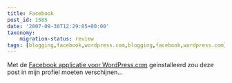 ```yaml
---
title: Facebook
post_id: 1585
date: '2007-09-30T12:29:05+00:00'
taxonomy:
    migration-status: review
tags: [blogging,facebook,wordpress.com,blogging,facebook,wordpress.com]
---
```

Met de [Facebook applicatie voor WordPress.com](http://wordpress.com/blog/2007/07/18/facebook/) geinstalleerd zou deze post in mijn profiel moeten verschijnen…